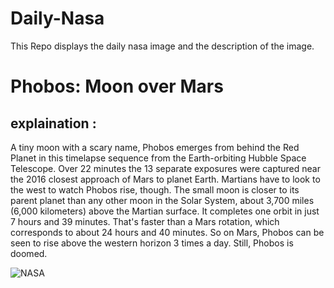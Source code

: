 # Daily-Nasa

This Repo displays the daily nasa image and the description of the image.

<!--NASA-->
# Phobos: Moon over Mars
## explaination :

A tiny moon with a scary name, Phobos emerges from behind the Red Planet in this timelapse sequence from the Earth-orbiting Hubble Space Telescope. Over 22 minutes the 13 separate exposures were captured near the 2016 closest approach of Mars to planet Earth. Martians have to look to the west to watch Phobos rise, though. The small moon is closer to its parent planet than any other moon in the Solar System, about 3,700 miles (6,000 kilometers) above the Martian surface. It completes one orbit in just 7 hours and 39 minutes. That's faster than a Mars rotation, which corresponds to about 24 hours and 40 minutes. So on Mars, Phobos can be seen to rise above the western horizon 3 times a day. Still, Phobos is doomed.

![NASA](https://apod.nasa.gov/apod/image/2403/STSCI-MarsPhobosComp1024.jpg)
<!--/NASA-->